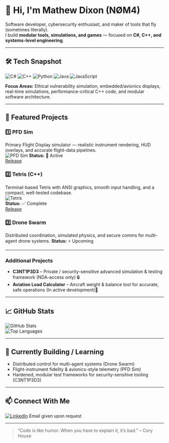 # 👋 Hi, I'm Mathew Dixon (NØM4)

Software developer, cybersecurity enthusiast, and maker of tools that fly (sometimes literally).  
I build **modular tools, simulations, and games** — focused on **C#, C++, and systems-level engineering**.  

---

## 🛠️ Tech Snapshot
![C#](https://img.shields.io/badge/C%23-239120?style=for-the-badge&logo=c-sharp&logoColor=white)
![C++](https://img.shields.io/badge/C++-00599C?style=for-the-badge&logo=c%2B%2B&logoColor=white)
![Python](https://img.shields.io/badge/Python-3776AB?style=for-the-badge&logo=python&logoColor=white)
![Java](https://img.shields.io/badge/Java-007396?style=for-the-badge&logo=java&logoColor=white)
![JavaScript](https://img.shields.io/badge/JavaScript-F7DF1E?style=for-the-badge&logo=javascript&logoColor=black)

**Focus Areas:** Ethical vulnerability simulation, embedded/avionics displays, real-time simulations, performance-critical C++ code, and modular software architecture.

---

## 🚀 Featured Projects

### **1️⃣ PFD Sim**  
Primary Flight Display simulator — realistic instrument rendering, HUD overlays, and accurate flight-data pipelines.  
![PFD Sim](https://github.com/user-attachments/assets/c4464538-59c9-41b7-b579-880a6a74a26b)
**Status:** 🔧 Active  
[Release](https://github.com/n0m4official/Primary-Flight-Display-Simulation/releases/tag/v1.2.0)

### **2️⃣ Tetris (C++)**  
Terminal-based Tetris with ANSI graphics, smooth input handling, and a compact, well-tested codebase.  
![Tetris](https://github.com/user-attachments/assets/d16694b5-cc0a-452e-9cd0-7fad4964c4f3)  
**Status:** ✅ Complete  
[Release](https://github.com/n0m4official/CPP-Tetris/releases/tag/v1.0.5)

### **3️⃣ Drone Swarm**  
Distributed coordination, simulated physics, and secure comms for multi-agent drone systems. 
**Status:** ⚡ Upcoming

---

### Additional Projects

- **C3NT1P3D3** – Private / security-sensitive advanced simulation & testing framework (NDA-access only) 🔒  
- **Aviation Load Calculator** – Aircraft weight & balance tool for accurate, safe operations (In active development)🔧

---

## 📈 GitHub Stats

![GitHub Stats](https://github-readme-stats.vercel.app/api?username=n0m4official&show_icons=true&theme=radical)  
![Top Languages](https://github-readme-stats.vercel.app/api/top-langs/?username=n0m4official&layout=compact&theme=radical)

---

## 🌱 Currently Building / Learning
- Distributed control for multi-agent systems (Drone Swarm)  
- Flight-instrument fidelity & avionics-style telemetry (PFD Sim)  
- Hardened, modular test frameworks for security-sensitive tooling (C3NT1P3D3)

---

## 📫 Connect With Me
[![LinkedIn](https://img.shields.io/badge/LinkedIn-Mathew%20Dixon-blue?style=for-the-badge&logo=linkedin&logoColor=white)](https://www.linkedin.com/in/mat-dixon-425673257/?trk=opento_sprofile_topcard)
Email given upon request

---

> “Code is like humor. When you have to explain it, it’s bad.” – Cory House
